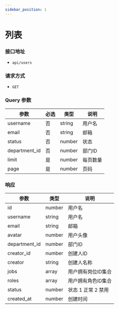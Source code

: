 ```yaml
---
sidebar_position: 1
---
```

# 列表

### 接口地址
- `api/users`

### 请求方式
- `GET`


### Query 参数
|参数|必选|类型|说明|
|----|----|----|----|
|username|否|string|用户名|
|email|否|string|邮箱|
|status|否|number|状态|
|department_id|否|number|部门ID|
|limit|是|number|每页数量|
|page|是|number|页码|


### 响应
|参数|类型|说明|
|----|----|----|
|id|number|用户名|
|username|string|用户名|
|email|string|邮箱|
|avatar|number|用户头像|
|department_id|number|部门ID|
|creator_id|number|创建人ID|
|creator|string|创建人名称|
|jobs|array|用户拥有岗位ID集合|
|roles|array|用户拥有角色ID集合|
|status|number|状态 1 正常 2 禁用|
|created_at|number|创建时间|

